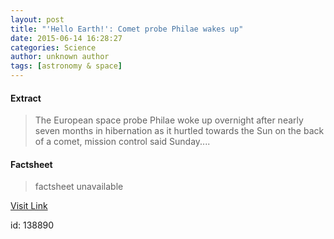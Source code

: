 ```yaml
---
layout: post
title: "'Hello Earth!': Comet probe Philae wakes up"
date: 2015-06-14 16:28:27
categories: Science
author: unknown author
tags: [astronomy & space]
---
```



#### Extract
>The European space probe Philae woke up overnight after nearly seven months in hibernation as it hurtled towards the Sun on the back of a comet, mission control said Sunday....

#### Factsheet
>factsheet unavailable

[Visit Link](http://phys.org/news353503692.html)

id:  138890


